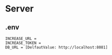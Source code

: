 # Server

## .env

```
INCREASE_URL =
INCREASE_TOKEN =
DB_URL = [DelfautValue: http://localhost:8081]
```
